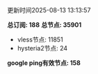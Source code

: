 更新时间2025-08-13 13:13:57

**总订阅: 188**
**总节点: 35901**
- vless节点: 11851
- hysteria2节点: 24

**google ping有效节点: 158**
